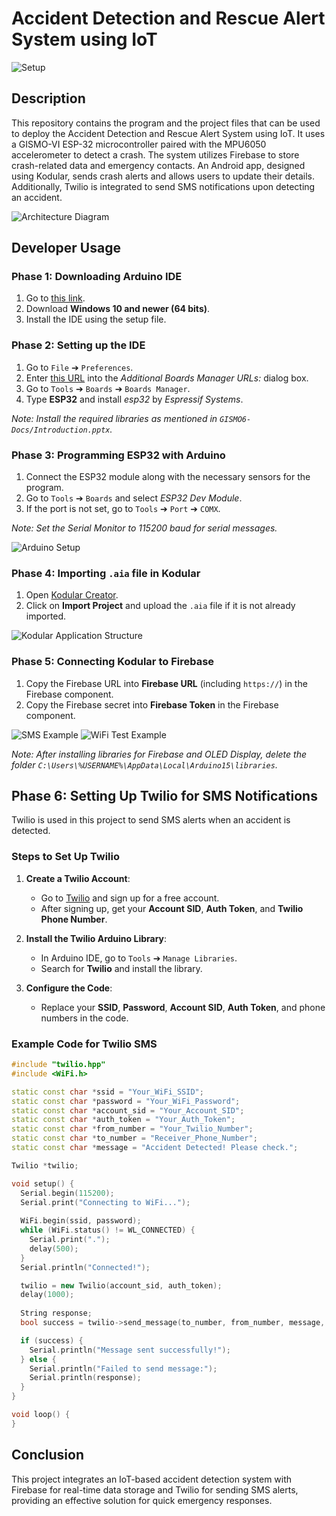 
# Accident Detection and Rescue Alert System using IoT

![Setup](./Assets/Setup.jpeg)

## Description

This repository contains the program and the project files that can be used to deploy the Accident Detection and Rescue Alert System using IoT. It uses a GISMO-VI ESP-32 microcontroller paired with the MPU6050 accelerometer to detect a crash. The system utilizes Firebase to store crash-related data and emergency contacts. An Android app, designed using Kodular, sends crash alerts and allows users to update their details. Additionally, Twilio is integrated to send SMS notifications upon detecting an accident.

![Architecture Diagram](./Assets/arch.png)

## Developer Usage

### Phase 1: Downloading Arduino IDE

1. Go to [this link](https://www.arduino.cc/en/software).
2. Download **Windows 10 and newer (64 bits)**.
3. Install the IDE using the setup file.

### Phase 2: Setting up the IDE

1. Go to `File` ➔ `Preferences`.
2. Enter [this URL](https://dl.espressif.com/dl/package_esp32_index.json) into the _Additional Boards Manager URLs:_ dialog box.
3. Go to `Tools` ➔ `Boards` ➔ `Boards Manager`.
4. Type **ESP32** and install _esp32_ by _Espressif Systems_.

_Note: Install the required libraries as mentioned in `GISMO6-Docs/Introduction.pptx`._

### Phase 3: Programming ESP32 with Arduino

1. Connect the ESP32 module along with the necessary sensors for the program.
2. Go to `Tools` ➔ `Boards` and select _ESP32 Dev Module_.
3. If the port is not set, go to `Tools` ➔ `Port` ➔ `COMX`.

_Note: Set the Serial Monitor to 115200 baud for serial messages._

![Arduino Setup](./Assets/arduino5804.jpg)

### Phase 4: Importing `.aia` file in Kodular

1. Open [Kodular Creator](https://creator.kodular.io).
2. Click on **Import Project** and upload the `.aia` file if it is not already imported.

![Kodular Application Structure](./Assets/kodular.jpeg)

### Phase 5: Connecting Kodular to Firebase

1. Copy the Firebase URL into **Firebase URL** (including `https://`) in the Firebase component.
2. Copy the Firebase secret into **Firebase Token** in the Firebase component.

![SMS Example](./Assets/sms.jpeg)
![WiFi Test Example](./Assets/wifitest.jpeg)

_Note: After installing libraries for Firebase and OLED Display, delete the folder `C:\Users\%USERNAME%\AppData\Local\Arduino15\libraries`._

## Phase 6: Setting Up Twilio for SMS Notifications

Twilio is used in this project to send SMS alerts when an accident is detected.

### Steps to Set Up Twilio

1. **Create a Twilio Account**:
   - Go to [Twilio](https://www.twilio.com/try-twilio) and sign up for a free account.
   - After signing up, get your **Account SID**, **Auth Token**, and **Twilio Phone Number**.

2. **Install the Twilio Arduino Library**:
   - In Arduino IDE, go to `Tools` ➔ `Manage Libraries`.
   - Search for **Twilio** and install the library.

3. **Configure the Code**:
   - Replace your **SSID**, **Password**, **Account SID**, **Auth Token**, and phone numbers in the code.

### Example Code for Twilio SMS

```cpp
#include "twilio.hpp"
#include <WiFi.h>

static const char *ssid = "Your_WiFi_SSID";
static const char *password = "Your_WiFi_Password";
static const char *account_sid = "Your_Account_SID";
static const char *auth_token = "Your_Auth_Token";
static const char *from_number = "Your_Twilio_Number";
static const char *to_number = "Receiver_Phone_Number";
static const char *message = "Accident Detected! Please check.";

Twilio *twilio;

void setup() {
  Serial.begin(115200);
  Serial.print("Connecting to WiFi...");
  
  WiFi.begin(ssid, password);
  while (WiFi.status() != WL_CONNECTED) {
    Serial.print(".");
    delay(500);
  }
  Serial.println("Connected!");

  twilio = new Twilio(account_sid, auth_token);
  delay(1000);
  
  String response;
  bool success = twilio->send_message(to_number, from_number, message, response);

  if (success) {
    Serial.println("Message sent successfully!");
  } else {
    Serial.println("Failed to send message:");
    Serial.println(response);
  }
}

void loop() {
}
```

## Conclusion

This project integrates an IoT-based accident detection system with Firebase for real-time data storage and Twilio for sending SMS alerts, providing an effective solution for quick emergency responses.
